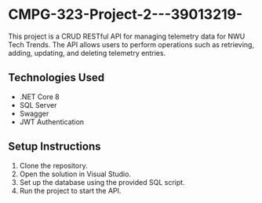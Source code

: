 # CMPG-323-Project-2---39013219-
This project is a CRUD RESTful API for managing telemetry data for NWU Tech Trends. The API allows users to perform operations such as retrieving, adding, updating, and deleting telemetry entries.

## Technologies Used
- .NET Core 8
- SQL Server
- Swagger
- JWT Authentication

## Setup Instructions
1. Clone the repository.
2. Open the solution in Visual Studio.
3. Set up the database using the provided SQL script.
4. Run the project to start the API.
